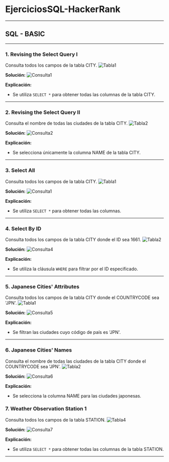 # EjerciciosSQL-HackerRank
---
## SQL - BASIC
---

### 1. Revising the Select Query I
Consulta todos los campos de la tabla CITY.
![Tabla1](imagenes/Tabla1.png) 

**Solución:**
![Consulta1](imagenes/Consulta1.png) 

**Explicación:**
* Se utiliza `SELECT *` para obtener todas las columnas de la tabla CITY.

---

### 2. Revising the Select Query II
Consulta el nombre de todas las ciudades de la tabla CITY.
![Tabla2](imagenes/Tabla2.png) 

**Solución:**
![Consulta2](imagenes/Consulta2.png) 

**Explicación:**
* Se selecciona únicamente la columna NAME de la tabla CITY.

---

### 3. Select All
Consulta todos los campos de la tabla CITY.
![Tabla1](imagenes/Tabla1.png) 

**Solución:**
![Consulta1](imagenes/Consulta1.png) 

**Explicación:**
* Se utiliza `SELECT *` para obtener todas las columnas.

---

### 4. Select By ID
Consulta todos los campos de la tabla CITY donde el ID sea 1661.
![Tabla2](imagenes/Tabla2.png) 

**Solución:**
![Consulta4](imagenes/Consulta4.png) 

**Explicación:**
* Se utiliza la cláusula `WHERE` para filtrar por el ID especificado.

---

### 5. Japanese Cities' Attributes
Consulta todos los campos de la tabla CITY donde el COUNTRYCODE sea 'JPN'.
![Tabla1](imagenes/Tabla1.png) 

**Solución:**
![Consulta5](imagenes/Consulta5.png) 

**Explicación:**
* Se filtran las ciudades cuyo código de país es 'JPN'.

---

### 6. Japanese Cities' Names
Consulta el nombre de todas las ciudades de la tabla CITY donde el COUNTRYCODE sea 'JPN'.
![Tabla2](imagenes/Tabla2.png) 

**Solución:**
![Consulta6](imagenes/Consulta6.png) 

**Explicación:**
* Se selecciona la columna NAME para las ciudades japonesas.


### 7. Weather Observation Station 1
Consulta todos los campos de la tabla STATION.
![Tabla4](imagenes/Tabla4.png) 

**Solución:**
![Consulta7](imagenes/Consulta7.png) 


**Explicación:**
* Se utiliza `SELECT *` para obtener todas las columnas de la tabla STATION.

---

